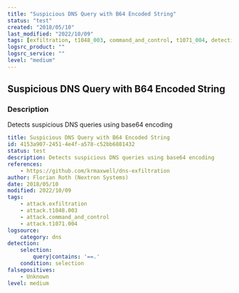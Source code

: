 ```yaml
---
title: "Suspicious DNS Query with B64 Encoded String"
status: "test"
created: "2018/05/10"
last_modified: "2022/10/09"
tags: [exfiltration, t1048_003, command_and_control, t1071_004, detection_rule]
logsrc_product: ""
logsrc_service: ""
level: "medium"
---
```


## Suspicious DNS Query with B64 Encoded String

### Description

Detects suspicious DNS queries using base64 encoding

```yml
title: Suspicious DNS Query with B64 Encoded String
id: 4153a907-2451-4e4f-a578-c52bb6881432
status: test
description: Detects suspicious DNS queries using base64 encoding
references:
    - https://github.com/krmaxwell/dns-exfiltration
author: Florian Roth (Nextron Systems)
date: 2018/05/10
modified: 2022/10/09
tags:
    - attack.exfiltration
    - attack.t1048.003
    - attack.command_and_control
    - attack.t1071.004
logsource:
    category: dns
detection:
    selection:
        query|contains: '==.'
    condition: selection
falsepositives:
    - Unknown
level: medium

```
